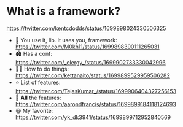 # What is a framework?

https://twitter.com/kentcdodds/status/1699898024330506325

- 🤝 You use it, lib. It uses you, framework:
  https://twitter.com/M0kh11/status/1699898390111265031
- 🏟 Has a conf: https://twitter.com/_elergy_/status/1699902733330042996
- 👨‍🏫 How to do things: https://twitter.com/kettanaito/status/1699899529959506282
- ⭐ List of features:
  https://twitter.com/TejasKumar_/status/1699906404327256153
- 🌟 **All** the features:
  https://twitter.com/aarondfrancis/status/1699899184118124693
- 😆 My favorite: https://twitter.com/yk_dk3941/status/1699899712952840569
